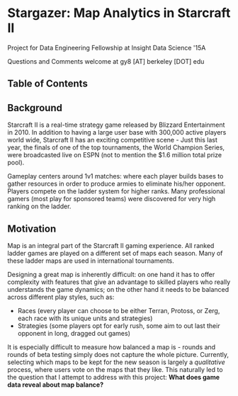 Stargazer: Map Analytics in Starcraft II
====================
Project for Data Engineering Fellowship at Insight Data Science '15A

Questions and Comments welcome at gy8 [AT] berkeley [DOT] edu

## Table of Contents





## Background
Starcraft II is a real-time strategy game released by Blizzard Entertainment in 2010.
In addition to having a large user base with 300,000 active players world wide, Starcraft II
has an exciting competitive scene - Just this last year, the finals of one of the top
tournaments, the World Champion Series, were broadcasted live on ESPN (not to mention
the $1.6 million total prize pool).

Gameplay centers around 1v1 matches: where each player builds bases to gather resources
in order to produce armies to eliminate his/her opponent. Players compete on the ladder
system for higher ranks. Many professional gamers (most play for sponsored teams) were
discovered for very high ranking on the ladder.

## Motivation
Map is an integral part of the Starcraft II gaming experience. All ranked ladder games are
played on a different set of maps each season. Many of these ladder maps are used in
international tournaments.

Designing a great map is inherently difficult: on one hand it has to offer
complexity with features that give an advantage to skilled players who really understands
the game dynamics; on the other hand it needs to be balanced across different play styles,
such as:

- Races (every player can choose to be either Terran, Protoss, or Zerg, each race with its
  unique units and strategies)
- Strategies (some players opt for early rush, some aim to out last their opponent in long, dragged out games)

It is especially difficult to measure how balanced a map is - rounds and rounds of beta testing
simply does not capture the whole picture. Currently, selecting which maps to be kept for the
new season is largely a *qualitative* process, where users vote on the maps that they like.
This naturally led to the question that I attempt to address with this project:
**What does game data reveal about map balance?**
